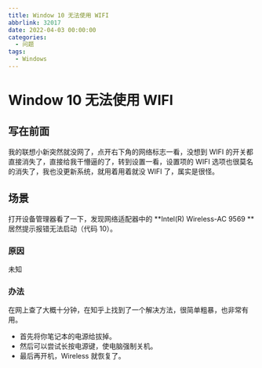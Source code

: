 ```yaml
---
title: Window 10 无法使用 WIFI
abbrlink: 32017
date: 2022-04-03 00:00:00
categories:
  - 问题
tags:
  - Windows
---
```


# Window 10 无法使用 WIFI

## 写在前面

我的联想小新突然就没网了，点开右下角的网络标志一看，没想到 WIFI 的开关都直接消失了，直接给我干懵逼的了，转到设置一看，设置项的 WIFI 选项也很莫名的消失了，我也没更新系统，就用着用着就没 WIFI 了，属实是很怪。

## 场景

打开设备管理器看了一下，发现网络适配器中的 **Intel(R) Wireless-AC 9569 **居然提示报错无法启动（代码 10）。

### 原因

未知

### 办法

在网上查了大概十分钟，在知乎上找到了一个解决方法，很简单粗暴，也非常有用。

- 首先将你笔记本的电源给拔掉。
- 然后可以尝试长按电源键，使电脑强制关机。
- 最后再开机，Wireless 就恢复了。
